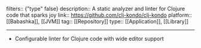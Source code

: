 filters:: {"type" false}
description:: A static analyzer and linter for Clojure code that sparks joy
link:: https://github.com/clj-kondo/clj-kondo
platform:: [[Babashka]], [[JVM]] 
tag:: [[Repository]] 
type:: [[Application]], [[Library]]

- ---
- Configurable linter for Clojure code with wide editor support